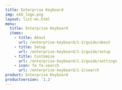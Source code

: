```yaml
---
title: Enterprise Keyboard
img: ekb_logo.png
layout: list-mx.html
menu:
  title: Enterprise Keyboard
  items:
    - title: About
      url: /enterprise-keyboard/1-2/guide/about
    - title: Setup
      url: /enterprise-keyboard/1-2/guide/setup
    - title: Customize
      url: /enterprise-keyboard/1-2/guide/settings
    - icon: fa fa-search
      url: /enterprise-keyboard/1-2/search
product: Enterprise Keyboard
productversion: '1.2'
---
```

